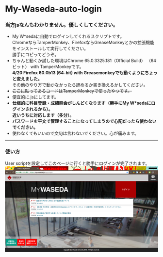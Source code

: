# My-Waseda-auto-login

### 当方jsなんもわかりません。優しくしてください。

* My W*sedaに自動でログインしてくれるスクリプトです。<br>
ChromeならTamperMonkey、FirefoxならGreaseMonkeyとかの拡張機能をインストールして実行してください。  
勝手にコピってどうぞ。
* ちゃんと動くか試した環境はChrome 65.0.3325.181（Official Build） （64 ビット） with TamperMonkeyです。  
**4/20 Firefox 60.0b13 (64-bit) with Greasemonkeyでも動くようにちょっと変えました。**  
その他のやり方で動かなかったら諦めるか書き換えるかしてください。  
* ~~ここに貼ってあるコードはTamperMonkeyで使ったやつです。~~
* 便宜的に.jsにしてます。
* **仕様的に科目登録・成績照会がしんどくなります（勝手にMy W*sedaにログインされるから）。<br>近いうちに対応します（多分）。**
  <br>
* **パスワードを平文で管理することになってしまうので心配だったら使わないでください。**
* 使わなくてもいいので文句は言わないでください。心が痛みます。

----

### 使い方

User scriptを設定してこのページに行くと勝手にログインが完了されます。
![まじでむり](https://github.com/aosa4054/My-Waseda-auto-login/blob/master/images/login.jpg)
